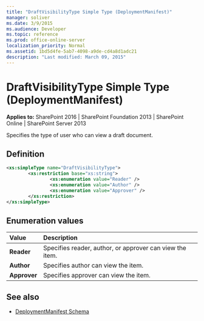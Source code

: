 ```yaml
---
title: "DraftVisibilityType Simple Type (DeploymentManifest)"
manager: soliver
ms.date: 3/9/2015
ms.audience: Developer
ms.topic: reference
ms.prod: office-online-server
localization_priority: Normal
ms.assetid: 1bd5d4fe-5ab7-4098-a9de-cd4a8d1adc21
description: "Last modified: March 09, 2015"
---
```


# DraftVisibilityType Simple Type (DeploymentManifest)
  
**Applies to:** SharePoint 2016 | SharePoint Foundation 2013 | SharePoint Online | SharePoint Server 2013
  
Specifies the type of user who can view a draft document.

## Definition

```XML
<xs:simpleType name="DraftVisibilityType">
        <xs:restriction base="xs:string">
                <xs:enumeration value="Reader" />
                <xs:enumeration value="Author" />
                <xs:enumeration value="Approver" />
        </xs:restriction>
</xs:simpleType>
```

## Enumeration values

|**Value**|**Description**|
|:-----|:-----|
|**Reader** <br/> |Specifies reader, author, or approver can view the item.  <br/> |
|**Author** <br/> |Specifies author can view the item.  <br/> |
|**Approver** <br/> |Specifies approver can view the item.  <br/> |
   
## See also

- [DeploymentManifest Schema](deploymentmanifest-schema.md)

